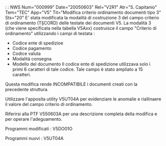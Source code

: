  :  : NWS Num="000999" Date="20050603" Rel="V2R1" Atr="S. Capitanio" Tem="TEC" App="V5" Tit="Modifica criterio ordinamento documenti tipo 3" Sts="20"
E' stata modificata la modalità di costruzione 3 del campo criterio di ordinamento (T§CORD) delle testate dei documenti V5. La modalità 3 (che viene specificata nella tabella V5Axx) costruisce il campo "Criterio di ordinamento" utilizzando i campi di testata : 
- Codice ente di spedizioe
- Codice pagamento
- Codice valuta
- Modalità consegna
- Modello del documento
Il codice ente di spedizione utilizzava solo i primi 6 caratteri di tale codice.
Tale campo è stato ampliato a 15 caratteri.

Questa modifica rende INCOMPATIBILE i documenti creati con la precedente struttura.

Utilizzare l'apposita utility V5UT04A per evidenziare le anomalie e riallinaere il valore del campo criterio di ordinamento.

Riferirsi alla PTF V550603A per una descrizione completa della modifica e per operare l'adeguamento.

Programmi modificati : 
V5DO01O

Programmi nuovi : 
V5UT04A
